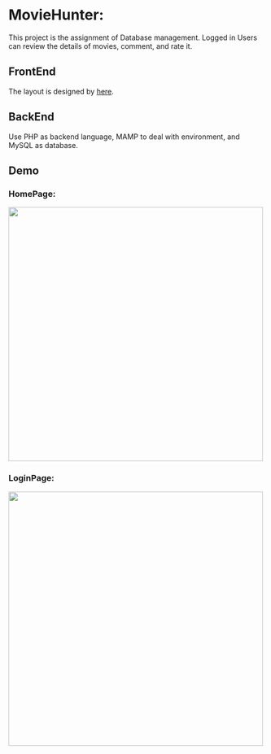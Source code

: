 
# MovieHunter:

This project is the assignment of Database management. Logged in Users can review the details of movies, comment, and rate it. 

## FrontEnd

The layout is designed by [here](http://chocotemplates.com).


## BackEnd

Use PHP as backend language, MAMP to deal with environment, and MySQL as database.
 
## Demo

### HomePage:

<img src='https://user-images.githubusercontent.com/49495586/113090826-34a70500-921d-11eb-89c9-cc1c9f789153.png' width='500'>

### LoginPage:

<img src='https://user-images.githubusercontent.com/49495586/113091069-b7c85b00-921d-11eb-86ca-746d95fa3324.png' width='500'>
